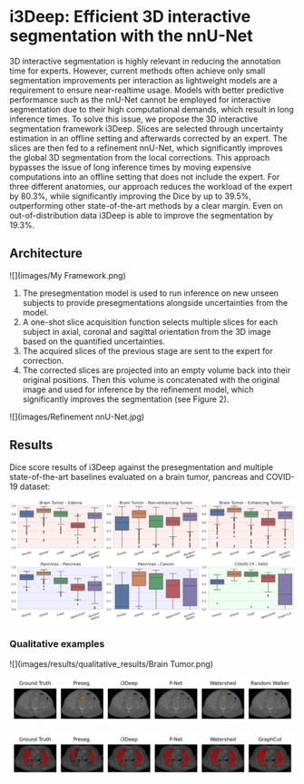 # i3Deep: Efficient 3D interactive segmentation with the nnU-Net

3D interactive segmentation is highly relevant in reducing the annotation time for experts. However, current methods often achieve only small segmentation improvements per interaction as lightweight models are a requirement to ensure near-realtime usage. Models with better predictive performance such as the nnU-Net cannot be employed for interactive segmentation due to their high computational demands, which result in long inference times. To solve this issue, we propose the 3D interactive segmentation framework i3Deep. Slices are selected through uncertainty estimation in an offline setting and afterwards corrected by an expert. The slices are then fed to a refinement nnU-Net, which significantly improves the global 3D segmentation from the local corrections. This approach bypasses the issue of long inference times by moving expensive computations into an offline setting that does not include the expert. For three different anatomies, our approach reduces the workload of the expert by 80.3%, while significantly improving the Dice by up to 39.5%, outperforming other state-of-the-art methods by a clear margin. Even on out-of-distribution data i3Deep is able to improve the segmentation by 19.3%.

## Architecture

![](images/My Framework.png)

1. The presegmentation model is used to run inference on new unseen subjects to provide presegmentations alongside uncertainties from the model.
2. A one-shot slice acquisition function selects multiple slices for each subject in axial, coronal and sagittal orientation from the 3D image based on the quantified uncertainties.
3. The acquired slices of the previous stage are sent to the expert for correction.
4. The corrected slices are projected into an empty volume back into their original positions. Then this volume is concatenated with the original image and used for inference by the refinement model, which significantly improves the segmentation (see Figure 2).

![](images/Refinement nnU-Net.jpg)


## Results

Dice score results of i3Deep against the presegmentation and multiple state-of-the-art baselines evaluated on a brain tumor, pancreas and COVID-19 dataset:

![](images/results/results.png)

### Qualitative examples

![](images/results/qualitative_results/Brain Tumor.png)

![](images/results/qualitative_results/Pancreas.png)

![](images/results/qualitative_results/COVID-19.png)